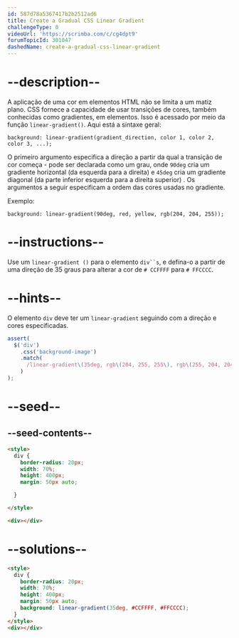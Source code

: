 ```yaml
---
id: 587d78a5367417b2b2512ad6
title: Create a Gradual CSS Linear Gradient
challengeType: 0
videoUrl: 'https://scrimba.com/c/cg4dpt9'
forumTopicId: 301047
dashedName: create-a-gradual-css-linear-gradient
---
```


# --description--

A aplicação de uma cor em elementos HTML não se limita a um matiz plano. CSS fornece a capacidade de usar transições de cores, também conhecidas como gradientes, em elementos. Isso é acessado por meio da função `linear-gradient()`. Aqui está a sintaxe geral:

`background: linear-gradient(gradient_direction, color 1, color 2, color 3, ...);`

O primeiro argumento especifica a direção a partir da qual a transição de cor começa - pode ser declarada como um grau, onde `90deg` cria um gradiente horizontal (da esquerda para a direita) e `45deg` cria um gradiente diagonal (da parte inferior esquerda para a direita superior) . Os argumentos a seguir especificam a ordem das cores usadas no gradiente.

Exemplo:

`background: linear-gradient(90deg, red, yellow, rgb(204, 204, 255));`

# --instructions--

Use um `linear-gradient ()` para o elemento `div``s`, e defina-o a partir de uma direção de 35 graus para alterar a cor de `# CCFFFF` para `# FFCCCC`.

# --hints--

O elemento `div` deve ter um `linear-gradient` seguindo com a direção e cores especificadas.

```js
assert(
  $('div')
    .css('background-image')
    .match(
      /linear-gradient\(35deg, rgb\(204, 255, 255\), rgb\(255, 204, 204\)\)/gi
    )
);
```

# --seed--

## --seed-contents--

```html
<style>
  div {
    border-radius: 20px;
    width: 70%;
    height: 400px;
    margin: 50px auto;

  }

</style>

<div></div>
```

# --solutions--

```html
<style>
  div {
    border-radius: 20px;
    width: 70%;
    height: 400px;
    margin: 50px auto;
    background: linear-gradient(35deg, #CCFFFF, #FFCCCC);
  }
</style>
<div></div>
```
